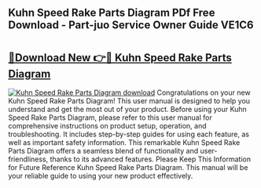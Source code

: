 ## Kuhn Speed Rake Parts Diagram PDf Free Download - Part-juo Service Owner Guide VE1C6

# <h2><a href="http://dfquzai.blite.top/?on=Kuhn+Speed+Rake+Parts+Diagram">🔗Download New 👉🔴 Kuhn Speed Rake Parts Diagram</a></h2>

[![Kuhn Speed Rake Parts Diagram download](https://i.imgur.com/lujVjoI.png)](http://dfquzai.blite.top/?on=Kuhn+Speed+Rake+Parts+Diagram)
Congratulations on your new Kuhn Speed Rake Parts Diagram! This user manual is designed to help you understand and get the most out of your product. Before using your Kuhn Speed Rake Parts Diagram, please refer to this user manual for comprehensive instructions on product setup, operation, and troubleshooting. It includes step-by-step guides for using each feature, as well as important safety information. This remarkable Kuhn Speed Rake Parts Diagram offers a seamless blend of functionality and user-friendliness, thanks to its advanced features. Please Keep This Information for Future Reference Kuhn Speed Rake Parts Diagram. This manual will be your reliable guide to using your new product effectively.
